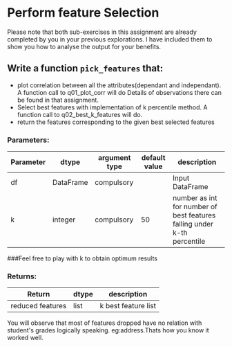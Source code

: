 # Perform feature Selection

Please note that both sub-exercises in this assignment are already completed by you in your previous explorations.
I have included them to show you how to analyse the output for your benefits.


## Write a function `pick_features` that:
- plot  correlation between all the attributes(dependant and independant). A function call to q01_plot_corr will do
Details of observations there can be found in that assignment.
- Select best features with implementation of k percentile method. A function call to q02_best_k_features will do.
- return the features corresponding to the given best selected features


### Parameters:

| Parameter | dtype | argument type | default value | description |
| --- | --- | --- | --- | --- | 
| df | DataFrame | compulsory |  | Input DataFrame |
| k| integer | compulsory | 50 | number as int for number of best features falling under k-th percentile |


###Feel free to play with k to obtain optimum results

### Returns:

| Return | dtype | description |
| --- | --- | --- | 
|reduced features |list| k best feature list|

You will observe that most of features dropped have no relation with student's grades logically speaking. eg:address.Thats how you know it worked well.
